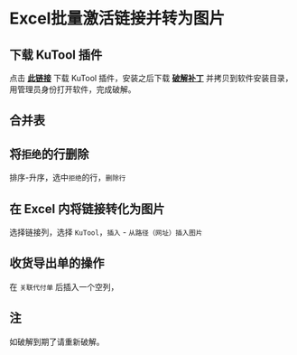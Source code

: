 # Excel批量激活链接并转为图片

## 下载 KuTool 插件

点击 [**此链接**](https://github.com/linyuxuanlin/File-host/tree/main/software/Kutools/KutoolsforExcelSetup21.00.exe) 下载 KuTool 插件，安装之后下载 [**破解补丁**](https://github.com/linyuxuanlin/File-host/tree/main/software/Kutools/KutoolsforExcel21.00%20%E4%B8%80%E9%94%AE%E7%A0%B4%E8%A7%A3%E8%A1%A5%E4%B8%81.exe) 并拷贝到软件安装目录，用管理员身份打开软件，完成破解。

## 合并表

## 将`拒绝`的行删除

排序-升序，选中`拒绝`的行，`删除行`

## 在 Excel 内将链接转化为图片

选择链接列，选择 `KuTool`，`插入` - `从路径（网址）插入图片`

## 收货导出单的操作

在 `关联代付单` 后插入一个空列，

## 注

如破解到期了请重新破解。
